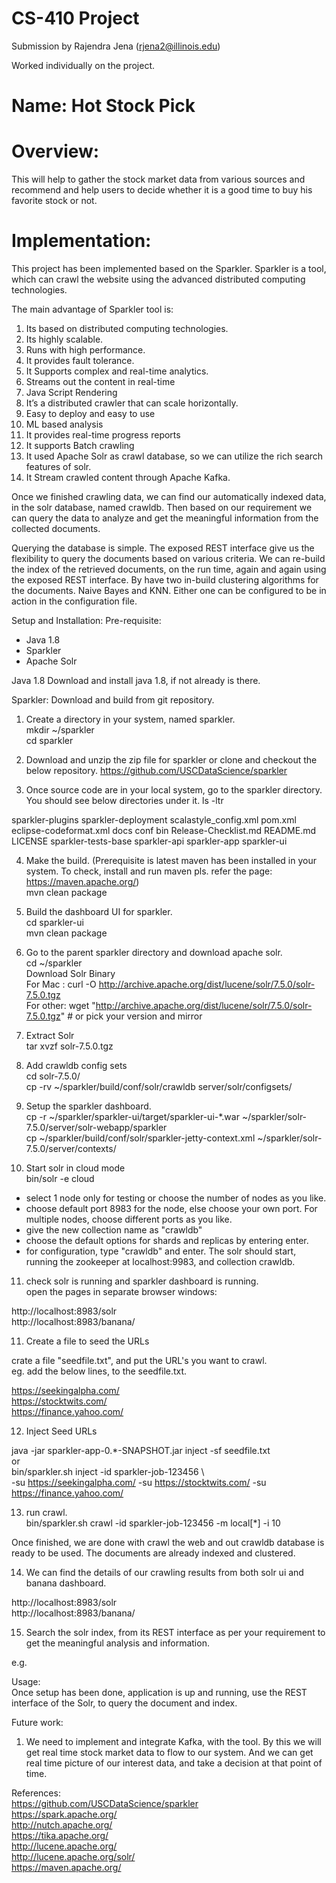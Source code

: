 
# CS-410 Project
Submission by Rajendra Jena (rjena2@illinois.edu)


Worked individually on the project.

# Name: Hot Stock Pick

# Overview:
This will help to gather the stock market data from various sources and recommend and help users to decide whether it is a good time to buy his favorite stock or not.

# Implementation:

This project has been implemented based on the Sparkler. Sparkler is a tool, which can crawl the website using the advanced distributed computing technologies.

The main advantage of Sparkler tool is:

1) Its based on distributed computing technologies.
2) Its highly scalable.
3) Runs with high performance.
4) It provides fault tolerance.
5) It Supports complex and real-time analytics.
6) Streams out the content in real-time
7) Java Script Rendering
8) It’s a distributed crawler that can scale horizontally.
9) Easy to deploy and easy to use
10) ML based analysis
11) It provides real-time progress reports
12) It supports Batch crawling
13) It used Apache Solr as crawl database, so we can utilize the
rich search features of solr.
14) It Stream crawled content through Apache Kafka.

Once we finished crawling data, we can find our automatically indexed data, in the solr database, named crawldb.
Then based on our requirement we can query the data to analyze and get the meaningful information from the collected documents.

Querying the database is simple. The exposed REST interface give us the flexibility to query the documents based on various criteria.
We can re-build the index of the retrieved documents, on the run time, again and again using the exposed REST interface.
By have two in-build clustering algorithms for the documents. Naive Bayes and KNN. Either one can be configured to be in action in the configuration file.


Setup and Installation:
Pre-requisite:
- Java 1.8
- Sparkler
- Apache Solr

Java 1.8
Download and install java 1.8, if not already is there.

Sparkler:
Download and build from git repository.
1) Create a directory in your system, named sparkler.      
mkdir ~/sparkler      
cd sparkler       

2) Download and unzip the zip file for sparkler or clone and checkout the below repository.
https://github.com/USCDataScience/sparkler

3) Once source code are in your local system, go to the sparkler directory. You should see below directories under it.
ls -ltr       

 sparkler-plugins
 sparkler-deployment
 scalastyle_config.xml
 pom.xml
 eclipse-codeformat.xml
 docs
 conf
 bin
 Release-Checklist.md
 README.md
 LICENSE
 sparkler-tests-base
 sparkler-api
 sparkler-app
 sparkler-ui

4) Make the build. 
(Prerequisite is latest maven has been installed in your system. To check, install and run maven pls. refer the page:
https://maven.apache.org/)       
mvn clean package       

5) Build the dashboard UI for sparkler.      
cd sparkler-ui      
mvn clean package          

6) Go to the parent sparkler directory and download apache solr.        
cd ~/sparkler          
Download Solr Binary          
For Mac : curl -O http://archive.apache.org/dist/lucene/solr/7.5.0/solr-7.5.0.tgz       
For other: wget "http://archive.apache.org/dist/lucene/solr/7.5.0/solr-7.5.0.tgz"  # or pick your version and mirror    

7) Extract Solr      
tar xvzf solr-7.5.0.tgz         

8) Add crawldb config sets        
cd solr-7.5.0/       
cp -rv ~/sparkler/build/conf/solr/crawldb server/solr/configsets/        

9) Setup the sparkler dashboard.        
cp -r ~/sparkler/sparkler-ui/target/sparkler-ui-*.war ~/sparkler/solr-7.5.0/server/solr-webapp/sparkler          
cp ~/sparkler/build/conf/solr/sparkler-jetty-context.xml ~/sparkler/solr-7.5.0/server/contexts/         

10) Start solr in cloud mode       
bin/solr -e cloud          
- select 1 node only for testing or choose the number of nodes as you like.
- choose default port 8983 for the node, else choose your own port. For multiple nodes, choose different ports as you like.
- give the new collection name as "crawldb"
- choose the default options for shards and replicas by entering enter.
- for configuration, type "crawldb" and enter.
The solr should start, running the zookeeper at localhost:9983, and collection crawldb.

11) check solr is running and sparkler dashboard is running.         
open the pages in separate browser windows:    

http://localhost:8983/solr       
http://localhost:8983/banana/       


11) Create a file to seed the URLs    

crate a file "seedfile.txt", and put the URL's you want to crawl.         
eg. add the below lines, to the seedfile.txt.     

https://seekingalpha.com/      
https://stocktwits.com/      
https://finance.yahoo.com/      

12) Inject Seed URLs     

java -jar sparkler-app-0.*-SNAPSHOT.jar inject -sf seedfile.txt         
or          
bin/sparkler.sh inject -id sparkler-job-123456 \          
      -su https://seekingalpha.com/ -su https://stocktwits.com/ -su https://finance.yahoo.com/    

13) run crawl.      
bin/sparkler.sh crawl -id sparkler-job-123456  -m local[*] -i 10        

Once finished, we are done with crawl the web and out crawldb database is ready to be used.
The documents are already indexed and clustered.

14) We can find the details of our crawling results from both solr ui and banana dashboard.

http://localhost:8983/solr        
http://localhost:8983/banana/         

15) Search the solr index, from its REST interface as per your requirement to get the meaningful analysis and information.

e.g.      


Usage:      
Once setup has been done, application is up and running, use the REST interface of the Solr, to query the document and index.


Future work:        
1) We need to implement and integrate Kafka, with the tool. By this we will get real time stock market data to flow to our system.
And we can get real time picture of our interest data, and take a decision at that point of time.

References:       
https://github.com/USCDataScience/sparkler        
https://spark.apache.org/         
http://nutch.apache.org/       
https://tika.apache.org/         
http://lucene.apache.org/         
http://lucene.apache.org/solr/       
https://maven.apache.org/       
 

